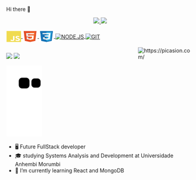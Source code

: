 Hi there 👋

<div align="center">
  <a href="https://github.com/Beatrizsf03">
  <img height="180em" src="https://github-readme-stats.vercel.app/api?username=Beatrizsf03&show_icons=true&theme=onedark&include_all_commits=true&count_private=true"/>
  <img height="140em" src="https://github-readme-stats.vercel.app/api/top-langs/?username=Beatrizsf03&layout=compact&langs_count=7&theme=onedark"/>
</div>
<div style="display: inline_block"><br>
  <img align="center" alt="Js" height="30" width="40" src="https://raw.githubusercontent.com/devicons/devicon/master/icons/javascript/javascript-plain.svg">
  <img align="center" alt="HTML" height="30" width="40" src="https://raw.githubusercontent.com/devicons/devicon/master/icons/html5/html5-original.svg">
  <img align="center" alt="CSS" height="30" width="40" src="https://raw.githubusercontent.com/devicons/devicon/master/icons/css3/css3-original.svg">
  <img align="center" alt="NODE.JS" height="30" width="40"src="https://cdn.jsdelivr.net/gh/devicons/devicon/icons/nodejs/nodejs-original.svg" />
  <img align="center" alt="GIT" height="30" width="40" src="https://cdn.jsdelivr.net/gh/devicons/devicon/icons/git/git-original.svg" />
  
<img align="right" src="https://i.picasion.com/pic92/043b95191ddfca0ffd33a5122d2ccec2.gif" width="150" height="150" border-radius="50px" alt="https://picasion.com/" /></a>
</div>

  ##
 
<div> 

  <a href = "mailto:beatrizsouzaf.512@gmail.com"><img src="https://img.shields.io/badge/Gmail-D14836?style=for-the-badge&logo=gmail&logoColor=white" target="_blank"></a>
  <a href="https://www.linkedin.com/in/beatrizsf03" target="_blank"><img src="https://img.shields.io/badge/-LinkedIn-%230077B5?style=for-the-badge&logo=linkedin&logoColor=white" target="_blank"></a> 
 
 
  ![Snake animation](https://github.com/Beatrizsf03/Beatrizsf03/blob/output/github-contribution-grid-snake.svg)
 
</div>




- 🖥️ Future FullStack developer
- 🎓 studying Systems Analysis and Development at Universidade Anhembi Morumbi
- 🌱 I’m currently learning React and MongoDB




